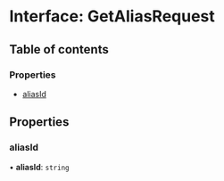 # Interface: GetAliasRequest

## Table of contents

### Properties

- [aliasId](GetAliasRequest.md#aliasid)

## Properties

### <a id="aliasid" name="aliasid"></a> aliasId

• **aliasId**: `string`
